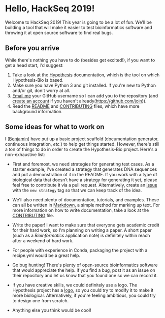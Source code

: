 # Hello, HackSeq 2019!

Welcome to HackSeq 2019!
This year is going to be a lot of fun.
We'll be building a tool that will make it easier to test bioinformatics software and throwing it at open source software to find real bugs.

## Before you arrive

While there's nothing you have to do (besides get excited!), if you want to get a head start, I'd suggest:

1. Take a look at the [Hypothesis](https://hypothesis.readthedocs.io/en/latest/index.html) documentation, which is the tool on which Hypothesis-Bio is based.
2. Make sure you have Python 3 and git installed.
   If you're new to Python and/or git, don't worry at all.
3. [Email me](mailto:benjamin_lee@college.harvard.edu) your GitHub username so I can add you to the repository (and [create an account](https://github.com/join) if you haven't already(https://github.com/join)).
4. Read the [README](https://github.com/Lab41/hypothesis-bio/blob/master/README.md) and [CONTRIBUTING](https://github.com/Lab41/hypothesis-bio/blob/master/CONTRIBUTING.md) files, which have more background information.

## Some ideas for what to work on

I ([Benjamin](https://github.com/Benjamin-Lee)) have put up a basic project scaffold (documentation generator, continuous integration, _etc._) to help get things started.
However, there's still a ton of things to do in order to create the Hypothesis-Bio project.
Here's a non-exhaustive list:

- First and foremost, we need strategies for generating test cases.
  As a starter example, I've created a strategy that generates DNA sequences and put a demonstration of it in the README.
  If you work with a type of biological data that doesn't have a strategy for generating it yet, please feel free to contribute it via a pull request.
  Alternatively, create an [issue](https://github.com/Lab41/hypothesis-bio/issues?q=is%3Aissue+is%3Aopen+label%3A%22new+strategy%22) with the `new strategy` tag so that we can keep track of the idea.

- We'll also need plenty of documentation, tutorials, and examples.
  These can all be written in [Markdown](https://guides.github.com/features/mastering-markdown/), a simple method for marking up text.
  For more information on how to write documentation, take a look at the [CONTRIBUTING](https://github.com/Lab41/hypothesis-bio/blob/master/CONTRIBUTING.md) file.

- Write the paper!
  I want to make sure that everyone gets academic credit for their hard work, so I'm planning on writing a paper.
  A short paper (such as a _Bioinformatics_ application note) is definitely within reach after a weekend of hard work.

- For people with experience in Conda, packaging the project with a recipe.yml would be a great help.

- Go bug hunting!
  There's plenty of open-source bioinformatics software that would appreciate the help.
  If you find a bug, post it as an issue on their repository and let us know that you found one so we can record it.

- If you have creative skills, we could definitely use a logo.
  The Hypothesis project has a [logo](https://github.com/HypothesisWorks/hypothesis/blob/master/brand/dragonfly-rainbow.svg), so you could try to modify it to make it more biological.
  Alternatively, if you're feeling ambitious, you could try to design one from scratch.

- Anything else you think would be cool!
